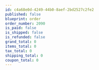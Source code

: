 ```yaml
---
id: c4a68e0d-4249-44b0-8aef-2bd2527c2fe2
published: false
blueprint: order
order_number: 2090
is_paid: false
is_shipped: false
is_refunded: false
grand_total: 0
items_total: 0
tax_total: 0
shipping_total: 0
coupon_total: 0
---
```

